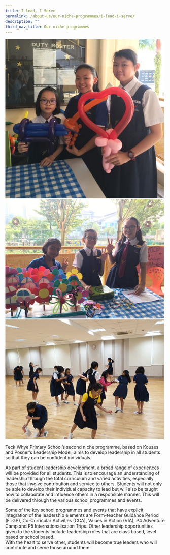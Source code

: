 ```yaml
---
title: I lead, I Serve
permalink: /about-us/our-niche-programmes/i-lead-i-serve/
description: ""
third_nav_title: Our niche programmes
---
```

<img src="/images/I-Lead-Picture-1.jpg" 
         style="width:500px"
	/>
<br>
<img src="/images/I-Lead-Picture-2.jpg" 
         style="width:500px"
	/>
<br>
<img src="/images/I-Lead-Picture-3.jpg" 
         style="width:500px"
	/>
<br>


Teck Whye Primary School’s second niche programme, based on Kouzes and Posner’s Leadership Model, aims to develop leadership in all students so that they can be confident individuals.

As part of student leadership development, a broad range of experiences will be provided for all students. This is to encourage an understanding of leadership through the total curriculum and varied activities, especially those that involve contribution and service to others. Students will not only be able to develop their individual capacity to lead but will also be taught how to collaborate and influence others in a responsible manner. This will be delivered through the various school programmes and events.

Some of the key school programmes and events that have explicit integration of the leadership elements are Form-teacher Guidance Period (FTGP), Co-Curricular Activities (CCA), Values in Action (VIA), P4 Adventure Camp and P5 Internationalisation Trips. Other leadership opportunities given to the students include leadership roles that are class based, level based or school based.  
With the heart to serve other, students will become true leaders who will contribute and serve those around them.